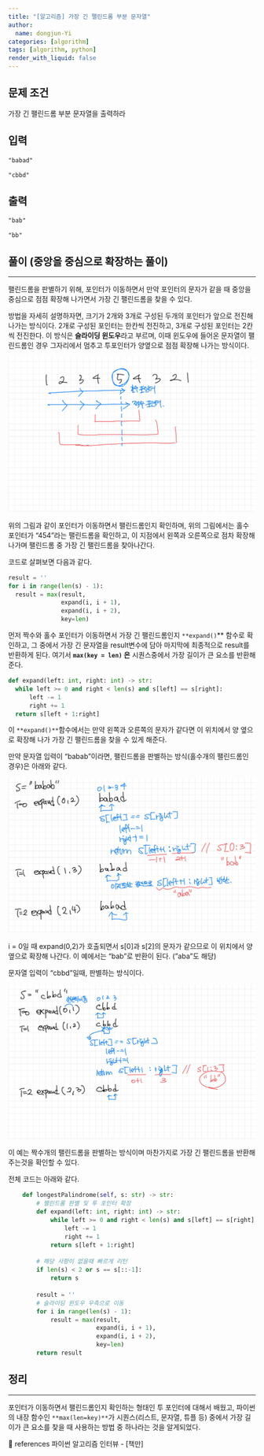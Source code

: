 ```yaml
---
title: "[알고리즘] 가장 긴 팰린드롬 부분 문자열"
author:
  name: dongjun-Yi
categories: [algorithm]
tags: [algorithm, python]
render_with_liquid: false
---
```

## 문제 조건

가장 긴 팰린드롬 부분 문자열을 출력하라

## 입력

```
"babad"
```

```
"cbbd"
```

## 출력

```
"bab"
```

```
"bb"
```

## 풀이 (중앙을 중심으로 확장하는 풀이)

---

팰린드롬을 판별하기 위해, 포인터가 이동하면서 만약 포인터의 문자가 같을 때 중앙을 중심으로 점점 확장해 나가면서 가장 긴 팰린드롬을 찾을 수 있다.

방법을 자세히 설명하자면, 크기가 2개와 3개로 구성된 두개의 포인터가 앞으로 전진해나가는 방식이다. 2개로 구성된 포인터는 한칸씩 전진하고, 3개로 구성된 포인터는 2칸씩 전진한다. 이 방식은 **슬라이딩 윈도우**라고 부르며, 이때 윈도우에 들어온 문자열이 팰린드롬인 경우 그자리에서 멈추고 투포인터가 양옆으로 점점 확장해 나가는 방식이다. 

![Untitled.png](/assets/images/LongestPalindrome/python-38.jpg)

위의 그림과 같이 포인터가 이동하면서 팰린드롬인지 확인하며, 위의 그림에서는 홀수 포인터가 “454”라는 팰린드롬을 확인하고, 이 지점에서 왼쪽과 오른쪽으로 점차 확장해나가며 팰린드롬 중 가장 긴 팰린드롬을 찾아나간다.

코드로 살펴보면 다음과 같다.

```python
result = ''
for i in range(len(s) - 1):
  result = max(result,
               expand(i, i + 1),
               expand(i, i + 2),
               key=len)
```

먼저 짝수와 홀수 포인터가 이동하면서 가장 긴 팰린드롬인지  `**expand()`** 함수로 확인하고, 그 중에서 가장 긴 문자열을 result변수에 담아 마지막에 최종적으로 result를 반환하게 된다.
여기서 **`max(key = len)` 은** 시퀀스중에서 가장 길이가 큰 요소를 반환해준다.

```python
def expand(left: int, right: int) -> str:
  while left >= 0 and right < len(s) and s[left] == s[right]:
      left -= 1
      right += 1
  return s[left + 1:right]
```

이 `**expand()**`함수에서는 만약 왼쪽과 오른쪽의 문자가 같다면 이 위치에서 양 옆으로 확장해 나가 가장 긴 팰린드롬을 찾을 수 있게 해준다.

만약 문자열 입력이 “babab”이라면, 팰린드롬을 판별하는 방식(홀수개의 팰린드롬인 경우)은 아래와 같다.

![Untitled.png](/assets/images/LongestPalindrome/python-381.jpg)

i = 0일 때 expand(0,2)가 호출되면서 s[0]과 s[2]의 문자가 같으므로 이 위치에서 양 옆으로 확장해 나간다. 이 예에서는 “bab”로 반환이 된다. (”aba”도 해당)

문자열 입력이 “cbbd”일때, 판별하는 방식이다.

![Untitled.png](/assets/images/LongestPalindrome/python-37.jpg)

이 예는 짝수개의 팰린드롬을 판별하는 방식이며 마찬가지로 가장 긴 팰린드롬을 반환해주는것을 확인할 수 있다.

전체 코드는 아래와 같다.

```python
	def longestPalindrome(self, s: str) -> str:
        # 팰린드롬 판별 및 투 포인터 확장
        def expand(left: int, right: int) -> str:
            while left >= 0 and right < len(s) and s[left] == s[right]:
                left -= 1
                right += 1
            return s[left + 1:right]

        # 해당 사항이 없을때 빠르게 리턴
        if len(s) < 2 or s == s[::-1]:
            return s

        result = ''
        # 슬라이딩 윈도우 우측으로 이동
        for i in range(len(s) - 1):
            result = max(result,
                         expand(i, i + 1),
                         expand(i, i + 2),
                         key=len)
        return result
```

## 정리

---

포인터가 이동하면서 팰린드롬인지 확인하는 형태인 투 포인터에 대해서 배웠고, 파이썬의 내장 함수인 `**max(len=key)**`가 시퀀스(리스트, 문자열, 튜플 등) 중에서 가장 길이가 큰 요소를 찾을 때 사용하는 방법 중 하나라는 것을 알게되었다.

<aside>
📖 references 파이썬 알고리즘 인터뷰 - [책만]

</aside>